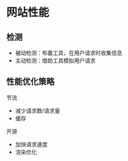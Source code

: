 # 网站性能



## 检测

- 被动检测：布置工具，在用户请求时收集信息
- 主动检测：借助工具模拟用户请求



## 性能优化策略

节流

- 减少请求数/请求量
- 缓存

开源

- 加快请求速度
- 渲染优化